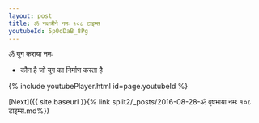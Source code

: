 ```yaml
---
layout: post
title: ॐ नक्षत्रीने नमः १०८ टाइम्स
youtubeId: 5p0dDaB_8Pg
---
```

 
 
 ॐ युग कराया नमः  
 
 -  कौन है जो युग का निर्माण करता है 
 
  
 
  
 
 
 
 
 
 


{% include youtubePlayer.html id=page.youtubeId %}
 
[Next]({{ site.baseurl }}{% link  split2/_posts/2016-08-28-ॐ वृषभाया नमः १०८ टाइम्स.md%})
 
